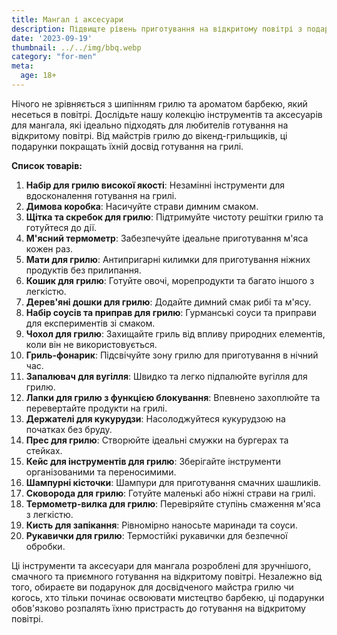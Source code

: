 ```yaml
---
title: Мангал і аксесуари
description: Підвищте рівень приготування на відкритому повітрі з подарунками - інструментами і аксесуарами для мангала.
date: '2023-09-19'
thumbnail: ../../img/bbq.webp
category: "for-men"
meta:
  age: 18+
---
```

Нічого не зрівняється з шипінням грилю та ароматом барбекю, який несеться в повітрі. Дослідьте нашу колекцію інструментів та аксесуарів для мангала, які ідеально підходять для любителів готування на відкритому повітрі. Від майстрів грилю до вікенд-грильщиків, ці подарунки покращать їхній досвід готування на грилі.

**Список товарів:**
1. **Набір для грилю високої якості**: Незамінні інструменти для вдосконалення готування на грилі.
2. **Димова коробка**: Насичуйте страви димним смаком.
3. **Щітка та скребок для грилю**: Підтримуйте чистоту решітки грилю та готуйтеся до дії.
4. **М'ясний термометр**: Забезпечуйте ідеальне приготування м'яса кожен раз.
5. **Мати для грилю**: Антипригарні килимки для приготування ніжних продуктів без прилипання.
6. **Кошик для грилю**: Готуйте овочі, морепродукти та багато іншого з легкістю.
7. **Дерев'яні дошки для грилю**: Додайте димний смак рибі та м'ясу.
8. **Набір соусів та приправ для грилю**: Гурманські соуси та приправи для експериментів зі смаком.
9. **Чохол для грилю**: Захищайте гриль від впливу природних елементів, коли він не використовується.
10. **Гриль-фонарик**: Підсвічуйте зону грилю для приготування в нічний час.
11. **Запалювач для вугілля**: Швидко та легко підпалюйте вугілля для грилю.
12. **Лапки для грилю з функцією блокування**: Впевнено захоплюйте та перевертайте продукти на грилі.
13. **Держателі для кукурудзи**: Насолоджуйтеся кукурудзою на початках без бруду.
14. **Прес для грилю**: Створюйте ідеальні смужки на бургерах та стейках.
15. **Кейс для інструментів для грилю**: Зберігайте інструменти організованими та переносимими.
16. **Шампурні кісточки**: Шампури для приготування смачних шашликів.
17. **Сковорода для грилю**: Готуйте маленькі або ніжні страви на грилі.
18. **Термометр-вилка для грилю**: Перевіряйте ступінь смаження м'яса з легкістю.
19. **Кисть для запікання**: Рівномірно наносьте маринади та соуси.
20. **Рукавички для грилю**: Термостійкі рукавички для безпечної обробки.

Ці інструменти та аксесуари для мангала розроблені для зручнішого, смачного та приємного готування на відкритому повітрі. Незалежно від того, обираєте ви подарунок для досвідченого майстра грилю чи когось, хто тільки починає освоювати мистецтво барбекю, ці подарунки обов'язково розпалять їхню пристрасть до готування на відкритому повітрі.
